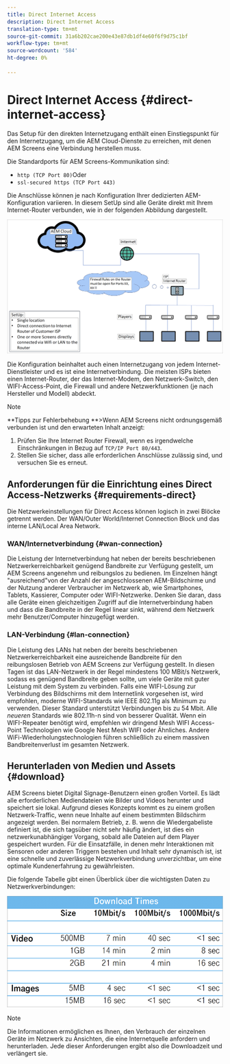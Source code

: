 ```yaml
---
title: Direct Internet Access
description: Direct Internet Access
translation-type: tm+mt
source-git-commit: 31a6b202cae200e43e87db1df4e60f6f9d75c1bf
workflow-type: tm+mt
source-wordcount: '584'
ht-degree: 0%

---
```



# Direct Internet Access {#direct-internet-access}

Das Setup für den direkten Internetzugang enthält einen Einstiegspunkt für den Internetzugang, um die AEM Cloud-Dienste zu erreichen, mit denen AEM Screens eine Verbindung herstellen muss.

Die Standardports für AEM Screens-Kommunikation sind:
* `http (TCP Port 80)`Oder
* `ssl-secured https (TCP Port 443)`

Die Anschlüsse können je nach Konfiguration Ihrer dedizierten AEM-Konfiguration variieren. In diesem SetUp sind alle Geräte direkt mit Ihrem Internet-Router verbunden, wie in der folgenden Abbildung dargestellt.

![](/help/assets/direct-access-2.png)

Die Konfiguration beinhaltet auch einen Internetzugang von jedem Internet-Dienstleister und es ist eine Internetverbindung. Die meisten ISPs bieten einen Internet-Router, der das Internet-Modem, den Netzwerk-Switch, den WIFI-Access-Point, die Firewall und andere Netzwerkfunktionen (je nach Hersteller und Modell) abdeckt.

>[!NOTE]
>**Tipps zur Fehlerbehebung **>Wenn AEM Screens nicht ordnungsgemäß verbunden ist und den erwarteten Inhalt anzeigt:
>
>1. Prüfen Sie Ihre Internet Router Firewall, wenn es irgendwelche Einschränkungen in Bezug auf `TCP/IP Port 80/443`.
>1. Stellen Sie sicher, dass alle erforderlichen Anschlüsse zulässig sind, und versuchen Sie es erneut.


## Anforderungen für die Einrichtung eines Direct Access-Netzwerks {#requirements-direct}

Die Netzwerkeinstellungen für Direct Access können logisch in zwei Blöcke getrennt werden. Der WAN/Outer World/Internet Connection Block und das interne LAN/Local Area Network.

### WAN/Internetverbindung {#wan-connection}

Die Leistung der Internetverbindung hat neben der bereits beschriebenen Netzwerkerreichbarkeit genügend Bandbreite zur Verfügung gestellt, um AEM Screens angenehm und reibungslos zu bedienen. Im Einzelnen hängt &quot;ausreichend&quot;von der Anzahl der angeschlossenen AEM-Bildschirme und der Nutzung anderer Verbraucher im Netzwerk ab, wie Smartphones, Tablets, Kassierer, Computer oder WIFI-Netzwerke.
Denken Sie daran, dass alle Geräte einen gleichzeitigen Zugriff auf die Internetverbindung haben und dass die Bandbreite in der Regel linear sinkt, während dem Netzwerk mehr Benutzer/Computer hinzugefügt werden.

### LAN-Verbindung {#lan-connection}

Die Leistung des LANs hat neben der bereits beschriebenen Netzwerkerreichbarkeit eine ausreichende Bandbreite für den reibungslosen Betrieb von AEM Screens zur Verfügung gestellt. In diesen Tagen ist das LAN-Netzwerk in der Regel mindestens 100 MBit/s Netzwerk, sodass es genügend Bandbreite geben sollte, um viele Geräte mit guter Leistung mit dem System zu verbinden.
Falls eine WIFI-Lösung zur Verbindung des Bildschirms mit dem Internetlink vorgesehen ist, wird empfohlen, moderne WIFI-Standards wie IEEE 802.11g als Minimum zu verwenden. Dieser Standard unterstützt Verbindungen bis zu 54 Mbit. Alle *neueren* Standards wie 802.11h-n sind von besserer Qualität. Wenn ein WIFI-Repeater benötigt wird, empfehlen wir dringend Mesh WIFI Access-Point Technologien wie Google Nest Mesh WIFI oder Ähnliches.
Andere WiFi-Wiederholungstechnologien führen schließlich zu einem massiven Bandbreitenverlust im gesamten Netzwerk.

## Herunterladen von Medien und Assets {#download}

AEM Screens bietet Digital Signage-Benutzern einen großen Vorteil. Es lädt alle erforderlichen Mediendateien wie Bilder und Videos herunter und speichert sie lokal. Aufgrund dieses Konzepts kommt es zu einem großen Netzwerk-Traffic, wenn neue Inhalte auf einem bestimmten Bildschirm angezeigt werden.
Bei normalem Betrieb, z. B. wenn die Wiedergabeliste definiert ist, die sich tagsüber nicht sehr häufig ändert, ist dies ein netzwerkunabhängiger Vorgang, sobald alle Dateien auf dem Player gespeichert wurden.
Für die Einsatzfälle, in denen mehr Interaktionen mit Sensoren oder anderen Triggern bestehen und Inhalt sehr dynamisch ist, ist eine schnelle und zuverlässige Netzwerkverbindung unverzichtbar, um eine optimale Kundenerfahrung zu gewährleisten.

Die folgende Tabelle gibt einen Überblick über die wichtigsten Daten zu Netzwerkverbindungen:

![](/help/assets/download-times-direct.png)

>[!NOTE]
>Die Informationen ermöglichen es Ihnen, den Verbrauch der einzelnen Geräte im Netzwerk zu Ansichten, die eine Internetquelle anfordern und herunterladen. Jede dieser Anforderungen ergibt also die Downloadzeit und verlängert sie.